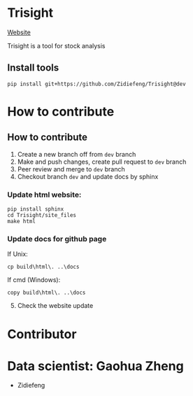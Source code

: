 # Trisight

[Website](https://zidiefeng.github.io/Trisight/)

Trisight is a tool for stock analysis


## Install tools

```
pip install git+https://github.com/Zidiefeng/Trisight@dev
```

# How to contribute

## How to contribute

1. Create a new branch off from `dev` branch
2. Make and push changes, create pull request to `dev` branch
3. Peer review and merge to `dev` branch
4. Checkout branch `dev` and update docs by sphinx

### Update html website:

```
pip install sphinx
cd Trisight/site_files
make html
```

### Update docs for github page

If Unix:
```
cp build\html\. ..\docs
```

If cmd (Windows):
```
copy build\html\. ..\docs
```

5. Check the website update

# Contributor

# Data scientist: Gaohua Zheng
- Zidiefeng
